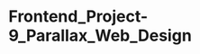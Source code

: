 # Frontend_Project-9_Parallax_Web_Design

<a href="https://bymaglite.github.io/Frontend_Project-9_Parallax_Web_Design/"></a>
